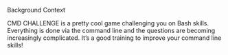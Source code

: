 Background Context

CMD CHALLENGE is a pretty cool game challenging you on Bash skills. Everything is done via the command line and the questions are becoming increasingly complicated. It’s a good training to improve your command line skills!
